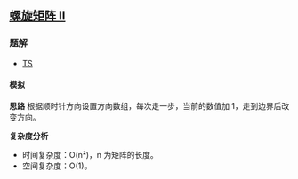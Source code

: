 ## [螺旋矩阵 II](https://leetcode.cn/problems/spiral-matrix-ii/)
### 题解
+ [TS](../../ts/128/59.ts)

#### 模拟
**思路**
根据顺时针方向设置方向数组，每次走一步，当前的数值加 1，走到边界后改变方向。

**复杂度分析**
+ 时间复杂度：O(n²)，n 为矩阵的长度。
+ 空间复杂度：O(1)。
